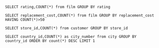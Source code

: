`SELECT rating,COUNT(*) from film GROUP BY rating`

`SELECT replacement_cost,COUNT(*) from film GROUP BY replacement_cost HAVING COUNT(*)>50`

`SELECT store_id,COUNT(*) from customer GROUP BY store_id`

`SELECT country_id,COUNT(*) as city_number from city GROUP BY country_id ORDER BY count(*) DESC LIMIT 1`

 
